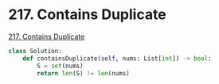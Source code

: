 # 217. Contains Duplicate

[217. Contains Duplicate](https://leetcode.com/problems/contains-duplicate/)

```python
class Solution:
    def containsDuplicate(self, nums: List[int]) -> bool:
        S = set(nums)
        return len(S) != len(nums)
```


